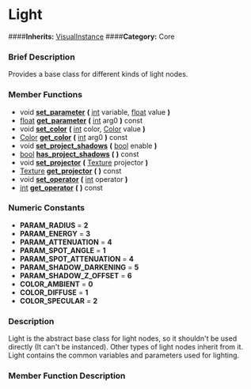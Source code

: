 #  Light  
####**Inherits:** [VisualInstance](class_visualinstance)
####**Category:** Core

###  Brief Description  
Provides a base class for different kinds of light nodes.

###  Member Functions 
  * void  **[set&#95;parameter](#set_parameter)**  **(** [int](class_int) variable, [float](class_float) value  **)**
  * [float](class_float)  **[get&#95;parameter](#get_parameter)**  **(** [int](class_int) arg0  **)** const
  * void  **[set&#95;color](#set_color)**  **(** [int](class_int) color, [Color](class_color) value  **)**
  * [Color](class_color)  **[get&#95;color](#get_color)**  **(** [int](class_int) arg0  **)** const
  * void  **[set&#95;project&#95;shadows](#set_project_shadows)**  **(** [bool](class_bool) enable  **)**
  * [bool](class_bool)  **[has&#95;project&#95;shadows](#has_project_shadows)**  **(** **)** const
  * void  **[set&#95;projector](#set_projector)**  **(** [Texture](class_texture) projector  **)**
  * [Texture](class_texture)  **[get&#95;projector](#get_projector)**  **(** **)** const
  * void  **[set&#95;operator](#set_operator)**  **(** [int](class_int) operator  **)**
  * [int](class_int)  **[get&#95;operator](#get_operator)**  **(** **)** const

###  Numeric Constants  
  * **PARAM_RADIUS** = **2**
  * **PARAM_ENERGY** = **3**
  * **PARAM_ATTENUATION** = **4**
  * **PARAM_SPOT_ANGLE** = **1**
  * **PARAM_SPOT_ATTENUATION** = **4**
  * **PARAM_SHADOW_DARKENING** = **5**
  * **PARAM_SHADOW_Z_OFFSET** = **6**
  * **COLOR_AMBIENT** = **0**
  * **COLOR_DIFFUSE** = **1**
  * **COLOR_SPECULAR** = **2**

###  Description  
Light is the abstract base class for light nodes, so it shouldn't be used directly (It can't be instanced). Other types of light nodes inherit from it. Light contains the common variables and parameters used for lighting.

###  Member Function Description  
